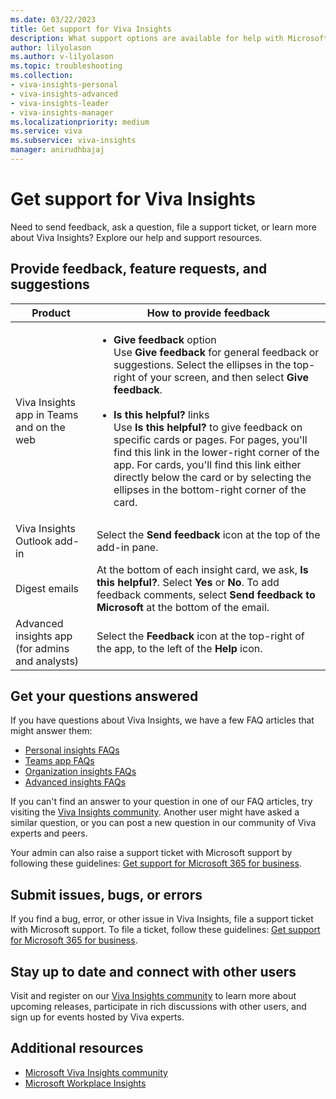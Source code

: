 ```yaml
---
ms.date: 03/22/2023
title: Get support for Viva Insights
description: What support options are available for help with Microsoft Viva Insights 
author: lilyolason
ms.author: v-lilyolason
ms.topic: troubleshooting
ms.collection: 
- viva-insights-personal
- viva-insights-advanced
- viva-insights-leader
- viva-insights-manager
ms.localizationpriority: medium 
ms.service: viva 
ms.subservice: viva-insights 
manager: anirudhbajaj
---
```


# Get support for Viva Insights

Need to send feedback, ask a question, file a support ticket, or learn more about Viva Insights? Explore our help and support resources.

## Provide feedback, feature requests, and suggestions  

|Product|How to provide feedback |
|------|------|
|Viva Insights app in Teams and on the web| <ul><li>**Give feedback** option<br>Use **Give feedback** for general feedback or suggestions. Select the ellipses in the top-right of your screen, and then select **Give feedback**. <br><br><li>**Is this helpful?** links<br>Use **Is this helpful?** to give feedback on specific cards or pages. For pages, you'll find this link in the lower-right corner of the app. For cards, you'll find this link either directly below the card or by selecting the ellipses in the bottom-right corner of the card.
|Viva Insights Outlook add-in|Select the **Send feedback** icon at the top of the add-in pane.|
|Digest emails| At the bottom of each insight card, we ask, **Is this helpful?**. Select **Yes** or **No**. To add feedback comments, select **Send feedback to Microsoft** at the bottom of the email.
|Advanced insights app (for admins and analysts)|Select the **Feedback** icon at the top-right of the app, to the left of the **Help** icon.

## Get your questions answered

If you have questions about Viva Insights, we have a few FAQ articles that might answer them: 

* [Personal insights FAQs](./personal/overview/mya-faq.md)
* [Teams app FAQs](./personal/teams/faq.md)
* [Organization insights FAQs](./org-team-insights/org-insights-faqs.md)
* [Advanced insights FAQs](./advanced/reference/faq.md)

If you can't find an answer to your question in one of our FAQ articles, try visiting the [Viva Insights community](https://community.vivainsights.microsoft.com/). Another user might have asked a similar question, or you can post a new question in our community of Viva experts and peers.

Your admin can also raise a support ticket with Microsoft support by following these guidelines: [Get support for Microsoft 365 for business](/microsoft-365/admin/get-help-support).

## Submit issues, bugs, or errors

If you find a bug, error, or other issue in Viva Insights, file a support ticket with Microsoft support. To file a ticket, follow these guidelines: [Get support for Microsoft 365 for business](/microsoft-365/admin/get-help-support).

## Stay up to date and connect with other users

Visit and register on our [Viva Insights community](https://community.vivainsights.microsoft.com/) to learn more about upcoming releases, participate in rich discussions with other users, and sign up for events hosted by Viva experts.

## Additional resources

* [Microsoft Viva Insights community](https://community.vivainsights.microsoft.com/)
* [Microsoft Workplace Insights](https://insights.office.com/)

